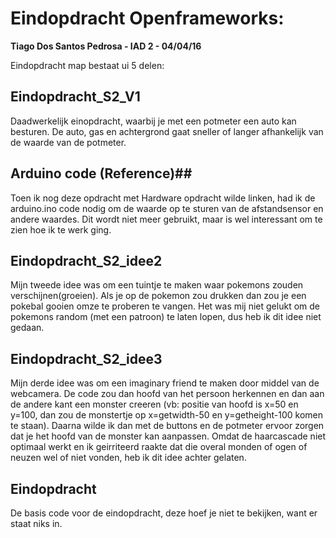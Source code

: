 # Eindopdracht Openframeworks: #

**Tiago Dos Santos Pedrosa - IAD 2 - 04/04/16**

Eindopdracht map bestaat ui 5 delen:

## Eindopdracht_S2_V1 ##
Daadwerkelijk einopdracht, waarbij je met een potmeter een auto kan besturen. De auto, gas en achtergrond gaat sneller of langer afhankelijk van de waarde van de potmeter.


## Arduino code (Reference)##
Toen ik nog deze opdracht met Hardware opdracht wilde linken, had ik de arduino.ino code nodig om de waarde op te sturen van de afstandsensor en andere waardes. Dit wordt niet meer gebruikt, maar is wel interessant om te zien hoe ik te werk ging.

## Eindopdracht_S2_idee2 ##
Mijn tweede idee was om een tuintje te maken waar pokemons zouden verschijnen(groeien). Als je op de pokemon zou drukken dan zou je een pokebal gooien omze te proberen te vangen. Het was mij niet gelukt om de pokemons random (met een patroon) te laten lopen, dus heb ik dit idee niet gedaan.

## Eindopdracht_S2_idee3 ##
Mijn derde idee was om een imaginary friend te maken door middel van de webcamera. De code zou dan hoofd van het persoon herkennen en dan aan de andere kant een monster creeren (vb: positie van hoofd is x=50 en y=100, dan zou de monstertje op x=getwidth-50 en y=getheight-100 komen te staan). Daarna wilde ik dan met de buttons en de potmeter ervoor zorgen dat je het hoofd van de monster kan aanpassen.
Omdat de haarcascade niet optimaal werkt en ik geirriteerd raakte dat die overal monden of ogen of neuzen wel of niet vonden, heb ik dit idee achter gelaten.

## Eindopdracht ##
De basis code voor de eindopdracht, deze hoef je niet te bekijken, want er staat niks in.